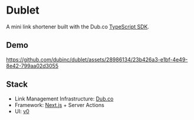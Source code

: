 # Dublet

A mini link shortener built with the Dub.co [TypeScript SDK](https://www.npmjs.com/package/dub).

## Demo

https://github.com/dubinc/dublet/assets/28986134/23b426a3-e1bf-4e49-8e42-799aa02d3055

## Stack

- Link Management Infrastructure: [Dub.co](https://dub.co/api)
- Framework: [Next.js](https://nextjs.org/) + Server Actions
- UI: [v0](https://v0.dev/)
